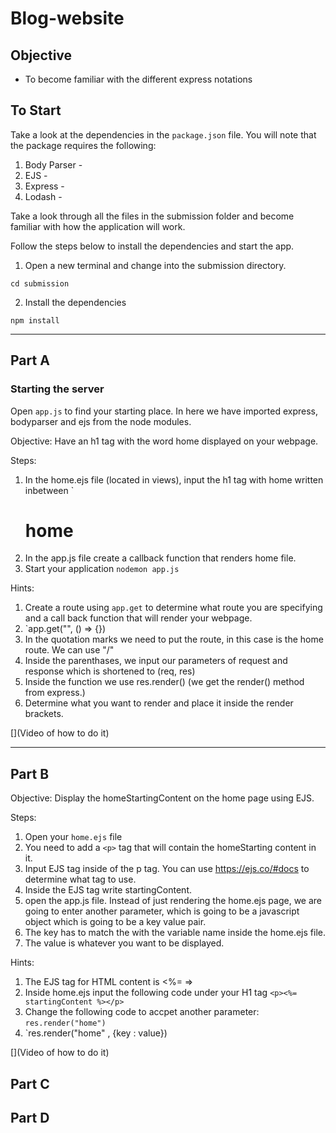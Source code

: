 # Blog-website

## Objective

- To become familiar with the different express notations

## To Start

Take a look at the dependencies in the `package.json` file. You will note that the package requires the following:

1. Body Parser -
2. EJS -
3. Express -
4. Lodash -

Take a look through all the files in the submission folder and become familiar with how the application will work.

Follow the steps below to install the dependencies and start the app.

1. Open a new terminal and change into the submission directory.

`cd submission`

2. Install the dependencies

`npm install`

---

## Part A

### Starting the server

Open `app.js` to find your starting place. In here we have imported express, bodyparser and ejs from the node modules.

Objective: Have an h1 tag with the word home displayed on your webpage.

Steps:

1. In the home.ejs file (located in views), input the h1 tag with home written inbetween `<h1>home</h1>
2. In the app.js file create a callback function that renders home file.
3. Start your application `nodemon app.js`

[](image)

Hints:

1. Create a route using `app.get` to determine what route you are specifying and a call back function that will render your webpage.
2. `app.get("", () => {})
3. In the quotation marks we need to put the route, in this case is the home route. We can use "/"
4. Inside the parenthases, we input our parameters of request and response which is shortened to (req, res)
5. Inside the function we use res.render() (we get the render() method from express.)
6. Determine what you want to render and place it inside the render brackets.

[](Video of how to do it)

---

## Part B

Objective: Display the homeStartingContent on the home page using EJS.

Steps:

1. Open your `home.ejs` file
2. You need to add a `<p>` tag that will contain the homeStarting content in it.
3. Input EJS tag inside of the p tag. You can use https://ejs.co/#docs to determine what tag to use.
4. Inside the EJS tag write startingContent.
5. open the app.js file. Instead of just rendering the home.ejs page, we are going to enter another parameter, which is going to be a javascript object which is going to be a key value pair.
6. The key has to match the with the variable name inside the home.ejs file.
7. The value is whatever you want to be displayed.

[](image)

Hints:

1. The EJS tag for HTML content is <%= =>
2. Inside home.ejs input the following code under your H1 tag `<p><%= startingContent %></p>`
3. Change the following code to accpet another parameter: `res.render("home")`
4. `res.render("home" , {key : value})

[](Video of how to do it)

## Part C

## Part D
